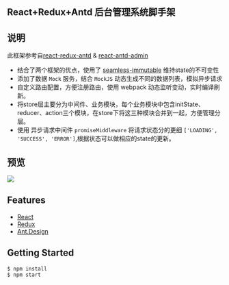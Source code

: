 ## React+Redux+Antd 后台管理系统脚手架

## 说明

此框架参考自[react-redux-antd](https://github.com/okoala/react-redux-antd) & [react-antd-admin](https://github.com/fireyy/react-antd-admin)

- 结合了两个框架的优点，使用了 [seamless-immutable](https://github.com/rtfeldman/seamless-immutable) 维持state的不可变性
- 添加了数据 `Mock` 服务，结合 `MockJS` 动态生成不同的数据列表，模拟异步请求
- 自定义路由配置，方便注册路由，使用 webpack 动态监听变动，实时编译刷新。
- 将store层主要分为中间件、业务模块，每个业务模块中包含initState、reducer、action三个模块，在store下将这三种模块合并到一起，方便管理分层。
- 使用 异步请求中间件 `promiseMiddleware` 将请求状态分的更细 `['LOADING', 'SUCCESS', 'ERROR']`,根据状态可以做相应的state的更新。


## 预览

![](http://7xi480.com1.z0.glb.clouddn.com/react_redux_antd_admin.jpg?imageView2/1/q/40)

## Features

- [React](https://facebook.github.io/react/)
- [Redux](https://github.com/reactjs/redux)
- [Ant.Design](http://ant.design/)


## Getting Started

```shell
$ npm install
$ npm start
```
